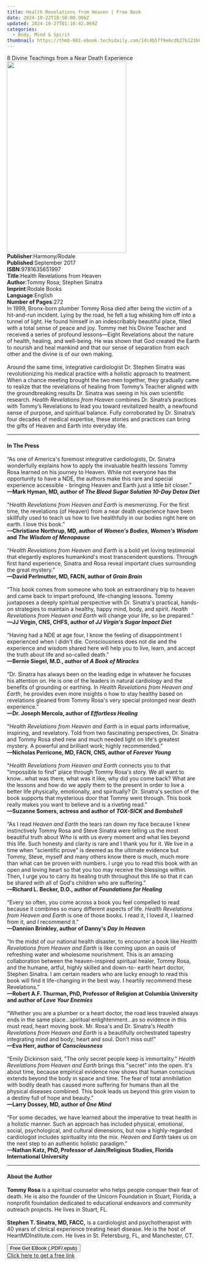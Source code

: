 ```yaml
---
title: Health Revelations from Heaven | Free Book
date: 2024-10-22T18:58:08.996Z
updated: 2024-10-27T01:10:42.069Z
categories:
  - Body, Mind & Spirit
thumbnail: https://thmb-001-ebook.techidaily.com/1dc4b5ff9e6cdb27b123b8412c40a409031a6d744b35fcd20a54abe99787d323.jpg
---
```

<main id="book-container">
  <div class="flex flex-col">
    <div class="book-brief flex-1 py-6 px-4 sm:p-6 md:py-10 md:px-8">
      <!-- brief-->
      <div class="book-brief-main">
        8 Divine Teachings from a Near Death Experience
      </div>
    </div>
    <div
      class="book-meta-info flex-1 grid gap-4 col-start-1 col-end-3 row-start-1 sm:mb-6 sm:grid-cols-4 lg:gap-6 lg:col-start-2 lg:row-end-6 lg:row-span-6 lg:mb-0"
    >
      <div
        class="book-meta-info-left place-content-center mt-4 p-4 text-sm leading-6 col-start-2 col-span-2 dark:text-slate-400"
      >
        <img
          class="w-full h-500 object-cover rounded-lg sm:h-255 sm:col-span-2 lg:col-span-full"
          src="https://img-001-ebook.techidaily.com/a5af0bbb9ed68f53ff6b8d4f6146404bb51d9730ab6742a2ec42170ca5a41da6.jpg"
          alt=""
          width="312"
          height="500"
        />
      </div>
      <div
        class="book-meta-info-right mt-2 col-start-1 row-start-2 col-span-3 self-center"
      >
        <!-- meta data  -->
        <div class="flex flex-col px-4 md:px-8">
          <div class="flex-1">
            <strong>Publisher</strong>:<span class="px-2">Harmony/Rodale</span>
          </div>
          <div class="flex-1">
            <strong>Published</strong>:<span class="px-2">September 2017</span>
          </div>
          <div class="flex-1">
            <strong>ISBN</strong>:<span class="px-2">9781635651997</span>
          </div>
          <div class="flex-1">
            <strong>Title</strong>:<span class="px-2"
              >Health Revelations from Heaven</span
            >
          </div>
          <div class="flex-1">
            <strong>Author</strong>:<span class="px-2"
              >Tommy Rosa; Stephen Sinatra</span
            >
          </div>
          <div class="flex-1">
            <strong>Imprint</strong>:<span class="px-2">Rodale Books</span>
          </div>
          <div class="flex-1">
            <strong>Language</strong>:<span class="px-2">English</span>
          </div>
          <div class="flex-1">
            <strong>Number of Pages</strong>:<span class="px-2">272</span>
          </div>
        </div>
      </div>
    </div>
    <div class="book-description flex-1 py-6 px-4 sm:p-6 md:py-10 md:px-8">
      <div class="book-description-main">
        <div accordion-content="" id="description">
          In 1999, Bronx-born plumber Tommy Rosa died after being the victim of
          a hit-and-run incident. Lying by the road, he felt a tug whisking him
          off into a tunnel of light. He found himself in an indescribably
          beautiful place, filled with a total sense of peace and joy. Tommy met
          his Divine Teacher and received a series of profound lessons—Eight
          Revelations about the nature of health, healing, and well-being. He
          was shown that God created the Earth to nourish and heal mankind and
          that our sense of separation from each other and the divine is of our
          own making.<br /><br />Around the same time, integrative cardiologist
          Dr. Stephen Sinatra was revolutionizing his medical practice with a
          holistic approach to treatment. When a chance meeting brought the two
          men together, they gradually came to realize that the revelations of
          healing from Tommy’s Teacher aligned with the groundbreaking results
          Dr. Sinatra was seeing in his own scientific research.
          <i>Health Revelations from Heaven</i> combines Dr. Sinatra’s practices
          with Tommy’s Revelations to lead you toward revitalized health, a
          newfound sense of purpose, and spiritual balance. Fully corroborated
          by Dr. Sinatra’s four decades of medical expertise, these stories and
          practices can bring the gifts of Heaven and Earth into everyday life.
        </div>
        <div class="accordion-fader"></div>
      </div>
    </div>
    <div class="book-excerpts flex-1 py-6 px-4 sm:p-6 md:py-10 md:px-8">
      <!-- excerpts-->
      <div class="book-excerpts-main">
        <hr />
        <h4 class="placeholder placeholder-heading">
          <span>In The Press</span>
        </h4>
        <p>
          “As one of America's foremost integrative cardiologists, Dr. Sinatra
          wonderfully explains how to apply the invaluable health lessons Tommy
          Rosa learned on his journey to Heaven. While not everyone has the
          opportunity to have a NDE, the authors make this rare and special
          experience accessible - bringing Heaven and Earth just a little bit
          closer.” <br /><b
            >—Mark Hyman, MD, author of
            <i>The Blood Sugar Solution 10-Day Detox Diet</i><br /></b
          ><br />“<i>Health Revelations from Heaven and Earth</i> is
          mesmerizing. For the first time, the revelations (of Heaven) from a
          near death experience have been skillfully used to teach us how to
          live healthfully in our bodies right here on earth. I love this book.”
          <br /><b
            >—Christiane Northrup, MD, author of
            <i>Women's Bodies, Women's Wisdom</i> and
            <i>The Wisdom of Menopause<br /></i></b
          ><br />“<i>Health Revelations from Heaven and Earth</i> is a bold yet
          loving testimonial that elegantly explores humankind's most
          transcendent questions. Through first hand experience, Sinatra and
          Rosa reveal important clues surrounding the great mystery.” <br /><b
            >—David Perlmutter, MD, FACN, author of <i>Grain Brain</i></b
          ><br /><br />“This book comes from someone who took an extraordinary
          trip to heaven and came back to impart profound, life-changing
          lessons. Tommy juxtaposes a deeply spiritual perspective with Dr.
          Sinatra's practical, hands-on strategies to maintain a healthy, happy
          mind, body, and spirit.
          <i>Health Revelations from Heaven and Earth</i> will change your life,
          so be prepared.” <br /><b
            >—JJ Virgin, CNS, CHFS, author of
            <i>JJ Virgin's Sugar Impact Diet</i><br /></b
          ><br />“Having had a NDE at age four, I know the feeling of
          disappointment I experienced when I didn't die. Consciousness does not
          die and the experience and wisdom shared here will help you to live,
          learn, and accept the truth about life and so-called death.” <br /><b
            >—Bernie Siegel, M.D., author of <i>A Book of Miracles</i><br /></b
          ><br />“Dr. Sinatra has always been on the leading edge in whatever he
          focuses his attention on. He is one of the leaders in natural
          cardiology and the benefits of grounding or earthing. In
          <i>Health Revelations from Heaven and Earth</i>, he provides even more
          insights o how to stay healthy based on revelations gleaned from Tommy
          Rosa's very special prolonged near death experience.” <br /><b
            >—Dr. Joseph Mercola, author of <i>Effortless Healing</i></b
          ><br /><br />“<i>Health Revelations from Heaven and Earth</i> is in
          equal parts informative, inspiring, and revelatory. Told from two
          fascinating perspectives, Dr. Sinatra and Tommy Rosa shed new and much
          needed light on life's greatest mystery. A powerful and brilliant
          work; highly recommended.” <br /><b
            >—Nicholas Perricone, MD, FACN, CNS, author of <i>Forever Young</i
            ><br /></b
          ><br />“<i>Health Revelations from Heaven and Earth</i> connects you
          to that "impossible to find" place through Tommy Rosa's story. We all
          want to know...what was there, what was it like, why did you come
          back? What are the lessons and how do we apply them to the present in
          order to live a better life physically, emotionally, and spiritually?
          Dr. Sinatra's section of the book supports that mysterious door that
          Tommy went through. This book really makes you want to believe and is
          a riveting read.” <br /><b
            >—Suzanne Somers, actress and author of <i>TOX-SICK</i> and
            <i>Bombshell</i><br /></b
          ><br />“As I read <i>Heaven and Earth</i> the tears ran down my face
          because I knew instinctively Tommy Rosa and Steve Sinatra were telling
          us the most beautiful truth about W<i>ho</i> is with us every moment
          and what lies beyond this life. Such honesty and clarity is rare and I
          thank you for it. We live in a time when "scientific prove" is deemed
          as the ultimate evidence but Tommy, Steve, myself and many others know
          there is much, much more than what can be proven with numbers. I urge
          you to read this book with an open and loving heart so that you too
          may receive the blessings within. Then, I urge you to carry its
          healing truth throughout this life so that it can be shared with all
          of God's children who are suffering.” <br /><b
            >—Richard L. Becker, D.O., author of <i>Foundations for Healing</i
            ><br /></b
          ><br />“Every so often, you come across a book you feel compelled to
          read because it combines so many different aspects of life.
          <i>Health Revelations from Heaven and Earth</i> is one of those books.
          I read it, I loved it, I learned from it, and I recommend it.”
          <br /><b>—Dannion Brinkley, author of Danny's <i>Day In Heaven</i></b
          ><br /><br />“In the midst of our national health disaster, to
          encounter a book like
          <i>Health Revelations from Heaven and Earth </i>is like coming upon an
          oasis of refreshing water and wholesome nourishment. This is an
          amazing collaboration between the heaven-inspired spiritual healer,
          Tommy Rosa, and the humane, artful, highly skilled and down-to- earth
          heart doctor, Stephen Sinatra. I am certain readers who are lucky
          enough to read this book will find it life-changing in the best way. I
          heartily recommend these Revelations.” <br /><b
            >—Robert A.F. Thurman, PhD, Professor of Religion at Columbia
            University and author of <i>Love Your Enemies</i></b
          ><br /><br />“Whether you are a plumber or a heart doctor, the road
          less traveled always ends in the same place...spiritual
          enlightenment...as so evidence in this must read, heart moving book.
          Mr. Rosa's and Dr. Sinatra's
          <i>Health Revelations from Heaven and Earth</i> is a beautifully
          orchestrated tapestry integrating mind and body; heart and soul. Don't
          miss out!” <br /><b>—Eva Herr, author of <i>Consciousness</i></b
          ><br /><br />“Emily Dickinson said, "The only secret people keep is
          immortality." <i>Health Revelations from Heaven and Earth</i> brings
          this "secret" into the open. It's about time, because empirical
          evidence now shows that human conscious extends beyond the body in
          space and time. The fear of total annihilation with bodily death has
          caused more suffering for humans than all the physical diseases
          combined. This book leads us beyond this grim vision to a destiny full
          of hope and beauty.” <br /><b
            >—Larry Dossey, MD, author of <i>One Mind</i></b
          ><br /><br />“For some decades, we have learned about the imperative
          to treat health in a holistic manner. Such an approach has included
          physical, emotional, social, psychological, and cultural dimensions,
          but now a highly-regarded cardiologist includes spirituality into the
          mix. <i>Heaven and Earth</i> takes us on the next step to an authentic
          holistic paradigm.” <br /><b
            >—Nathan Katz, PhD, Professor of Jain/Religious Studies, Florida
            International University</b
          >
        </p>
      </div>
    </div>
    <div class="book-about-author flex-1 py-6 px-4 sm:p-6 md:py-10 md:px-8">
      <!-- about author-->
      <div class="book-main-author-main">
        <hr />
        <h4 class="placeholder placeholder-heading">
          <span>About the Author</span>
        </h4>
        <p>
          <b>Tommy Rosa </b>is a spiritual counselor who helps people conquer
          their fear of death. He is also the founder of the Unicorn Foundation
          in Stuart, Florida, a nonprofit foundation dedicated to educational
          endeavors and community outreach projects. He lives in Stuart, FL.<br /><br />
          <b>Stephen T. Sinatra, MD, FACC,</b> is a cardiologist and
          psychotherapist with 40 years of clinical experience treating heart
          disease. He is the host of HeartMDInstitute.com. He lives in St.
          Petersburg, FL, and Manchester, CT.
        </p>
      </div>
    </div>
    <div class="book-free-get flex-1 py-6 px-4 sm:p-6 md:py-10 md:px-8">
      <button
        id="btn-free-get"
        class="bg-blue-500 hover:bg-blue-700 text-white font-bold py-2 px-4 rounded"
      >
        Free Get EBook (.PDF/.epub)
      </button>
      <div id="countdown-display" class="px-2 text-lg mt-2"></div>
      <a
        id="free-link"
        class="hidden bg-blue-500 hover:bg-blue-700 text-white font-bold py-2 px-4 rounded"
        href="https://www.ebooks.com/en-us/book/96176753/health-revelations-from-heaven/tommy-rosa/"
        target="_blank"
        >Click here to get a free link</a
      >
    </div>
    <script>
      let countdownTime = 0;
      let countdownInterval = null;
      document
        .getElementById('btn-free-get')
        .addEventListener('click', startCountdown);
      function startCountdown() {
        countdownTime = new Date().getTime() + 60000 * 3;
        countdownInterval = setInterval(updateCountdown, 1000);
        document.getElementById('btn-free-get').disabled = true;
        document
          .getElementById('btn-free-get')
          .classList.add('bg-gray-500', 'cursor-not-allowed');
      }
      function updateCountdown() {
        let currentTime = new Date().getTime();
        let timeLeft = countdownTime - currentTime;
        let secondsLeft = Math.floor(timeLeft / 1000);
        document.getElementById('countdown-display').innerHTML =
          `Remaining time: ${secondsLeft} seconds.`;
        if (secondsLeft <= 0) {
          clearInterval(countdownInterval);
          document.getElementById('btn-free-get').classList.add('hidden');
          document.getElementById('free-link').classList.remove('hidden');
          document.getElementById('countdown-display').innerHTML = '';
        }
      }
    </script>
  </div>
</main>

<ins class="adsbygoogle"
      style="display:block"
      data-ad-client="ca-pub-7571918770474297"
      data-ad-slot="8358498916"
      data-ad-format="auto"
      data-full-width-responsive="true"></ins>
    